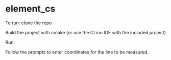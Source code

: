# element_cs

To run: clone the repo

Build the project with cmake (or use the CLion IDE with the included project)

Run. 

Follow the prompts to enter coordinates for the line to be measured. 





